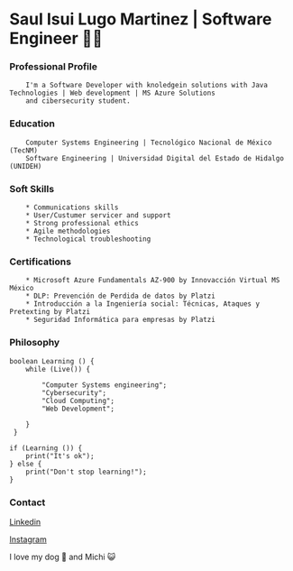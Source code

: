 # Saul Isui Lugo Martinez | Software Engineer 👨‍🚀
### Professional Profile
        
        I'm a Software Developer with knoledgein solutions with Java Technologies | Web development | MS Azure Solutions  
        and cibersecurity student.
        
### Education
        Computer Systems Engineering | Tecnológico Nacional de México (TecNM)
        Software Engineering | Universidad Digital del Estado de Hidalgo (UNIDEH)

### Soft Skills
        * Communications skills
        * User/Custumer servicer and support
        * Strong professional ethics
        * Agile methodologies
        * Technological troubleshooting
        

### Certifications
        * Microsoft Azure Fundamentals AZ-900 by Innovacción Virtual MS México
        * DLP: Prevención de Perdida de datos by Platzi
        * Introducción a la Ingeniería social: Técnicas, Ataques y Pretexting by Platzi
        * Seguridad Informática para empresas by Platzi
        


### Philosophy
~~~
boolean Learning () { 
    while (Live()) {
        
        "Computer Systems engineering";
        "Cybersecurity";
        "Cloud Computing";
        "Web Development";
        
    }
 }
 
if (Learning ()) {
    print("It's ok");   
} else {
    print("Don't stop learning!");
}
~~~
### Contact

[Linkedin](https://www.linkedin.com/in/isui-lugo-martinez/)  

[Instagram](https://www.instagram.com/isui_lugo_/)  

I love my dog 🐶 and Michi 😺
